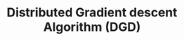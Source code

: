 ---
layout: default
title : Distributed Gradient descent Algorithm (DGD)
parent: Distributed Optimization Algorithms
nav_order: 2
---
